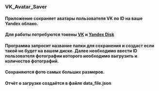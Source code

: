 ### VK_Avatar_Saver
#### Приложение сохраняет аватары пользователя VK по ID на ваше Yandex облако.
#### Для работы потребуются токены [VK](https://dev.vk.com/api/access-token/getting-started) и [Yandex Disk](https://yandex.ru/dev/disk/poligon/)
#### Программа запросит название папки для сохранения и создаст если такой не будет на вашем диске. Далее необходимо ввести ID пользователя фотографии которого необходимо выгрузить и количество фотографий.
#### Сохраняются фото самых больших размеров.
#### Отчёт о загрузке создаётся в файле data_file.json
